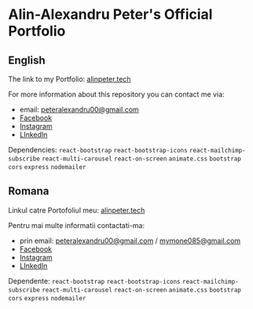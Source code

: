 # Alin-Alexandru Peter's Official Portfolio
## English
The link to my Portfolio:
 [alinpeter.tech](https://alinpeter.tech)

For more information about this repository you can contact me via:
* email: peteralexandru00@gmail.com
* [Facebook][1]
* [Instagram][2]
* [LInkedIn][3]

Dependencies: `react-bootstrap` `react-bootstrap-icons` `react-mailchimp-subscribe` `react-multi-carousel` `react-on-screen` `animate.css` `bootstrap` `cors` `express` `nodemailer` 


## Romana
Linkul catre Portofoliul meu:
 [alinpeter.tech](https://alinpeter.live)
 
Pentru mai multe informatii contactati-ma:
* prin email: peteralexandru00@gmail.com / mymone085@gmail.com
* [Facebook][1]
* [Instagram][2]
* [LInkedIn][3]

Dependente: `react-bootstrap` `react-bootstrap-icons` `react-mailchimp-subscribe` `react-multi-carousel` `react-on-screen` `animate.css` `bootstrap` `cors` `express` `nodemailer` 

[1]: https://facebook.com/alin.alex.peter
[2]: https://www.instagram.com/peter_aa18/
[3]: https://linkedin.com/in/alin-alexandru-peter-3b1b93232/
